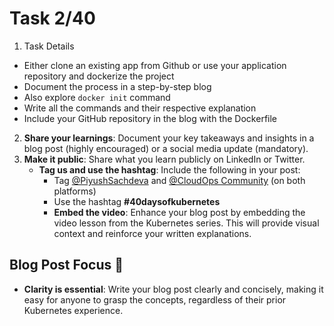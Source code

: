 # Task 2/40


1. Task Details
- Either clone an existing app from Github or use your application repository and dockerize the project
- Document the process in a step-by-step blog
- Also explore `docker init` command 
- Write all the commands and their respective explanation
- Include your GitHub repository in the blog with the Dockerfile


2. **Share your learnings**: Document your key takeaways and insights in a blog post (highly encouraged) or a social media update (mandatory).
3. **Make it public**: Share what you learn publicly on LinkedIn or Twitter.
   - **Tag us and use the hashtag**: Include the following in your post:
     - Tag [@PiyushSachdeva](https://www.linkedin.com/in/piyush-sachdeva) and [@CloudOps Community](https://www.linkedin.com/company/thecloudopscomm) (on both platforms)
     - Use the hashtag **#40daysofkubernetes**
     - **Embed the video**: Enhance your blog post by embedding the video lesson from the Kubernetes series. This will provide visual context and reinforce your written explanations.

## Blog Post Focus 📝

- **Clarity is essential**: Write your blog post clearly and concisely, making it easy for anyone to grasp the concepts, regardless of their prior Kubernetes experience.
